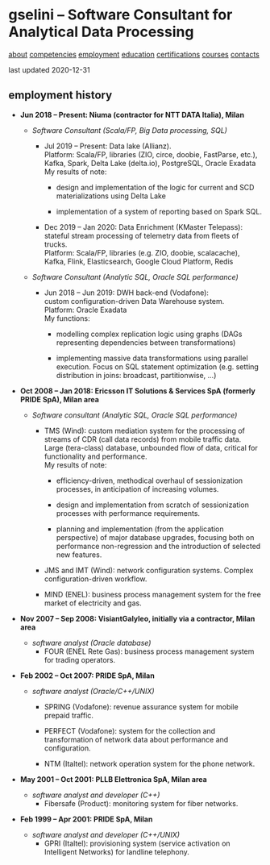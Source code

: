 # gselini – Software Consultant for Analytical Data Processing

<div class="topnav">
    <a href="./index.md">about</a>
    <a href="./competencies.md">competencies</a>
    <a class="active" href="./employment.md">employment</a>
    <a href="./education.md">education</a>
    <a href="./certifications.md">certifications</a>
    <a href="./courses.md">courses</a>
    <a href="./contacts.md">contacts</a>
</div>

last updated 2020-12-31

## employment history

* **Jun 2018 – Present: Niuma (contractor for NTT DATA Italia), Milan**
    + *Software Consultant (Scala/FP, Big Data processing, SQL)*
        - Jul 2019 – Present: Data lake (Allianz). \
        Platform: Scala/FP, libraries (ZIO, circe, doobie, FastParse, etc.), Kafka, Spark, Delta Lake (delta.io), PostgreSQL, Oracle Exadata \
        My results of note:
            * design and implementation of the logic for current and SCD materializations using Delta Lake

            * implementation of a system of reporting based on Spark SQL.

        - Dec 2019 – Jan 2020: Data Enrichment (KMaster Telepass): \
        stateful stream processing of telemetry data from fleets of trucks. \
        Platform: Scala/FP, libraries (e.g. ZIO, doobie, scalacache), Kafka, Flink, Elasticsearch, Google Cloud Platform, Redis

    + *Software Consultant (Analytic SQL, Oracle SQL performance)*
        - Jun 2018 – Jun 2019: DWH back-end (Vodafone): \
        custom configuration-driven Data Warehouse system. \
        Platform: Oracle Exadata \
        My functions:
            * modelling complex replication logic using graphs (DAGs representing dependencies between transformations)

            * implementing massive data transformations using parallel execution. Focus on SQL statement optimization (e.g. setting distribution in joins: broadcast, partitionwise, ...)

* **Oct 2008 – Jan 2018: Ericsson IT Solutions & Services SpA (formerly PRIDE SpA), Milan area**
    + *Software consultant (Analytic SQL, Oracle SQL performance)*
        - TMS (Wind): custom mediation system for the processing of streams of CDR (call data records) from mobile traffic data. \
        Large (tera-class) database, unbounded flow of data, critical for functionality and performance. \
        My results of note:
            * efficiency-driven, methodical overhaul of sessionization processes, in anticipation of increasing volumes.

            * design and implementation from scratch of sessionization processes with performance requirements.

            * planning and implementation (from the application perspective) of major database upgrades, focusing both on performance non-regression and the introduction of selected new features.

        - JMS and IMT (Wind): network configuration systems. Complex configuration-driven workflow.

        - MIND (ENEL): business process management system for the free market of electricity and gas.

* **Nov 2007 – Sep 2008: VisiantGalyleo, initially via a contractor, Milan area**
    + *software analyst (Oracle database)*
        - FOUR (ENEL Rete Gas): business process management system for trading operators.

* **Feb 2002 – Oct 2007: PRIDE SpA, Milan**
    + *software analyst (Oracle/C++/UNIX)*
        - SPRING (Vodafone): revenue assurance system for mobile prepaid traffic.

        - PERFECT (Vodafone): system for the collection and transformation of network data about performance and configuration.

        - NTM (Italtel): network operation system for the phone network.

* **May 2001 – Oct 2001: PLLB Elettronica SpA, Milan area**
    + *software analyst and developer (C++)*
        - Fibersafe (Product): monitoring system for fiber networks.

* **Feb 1999 – Apr 2001: PRIDE SpA, Milan**
    + *software analyst and developer (C++/UNIX)*
        - GPRI (Italtel): provisioning system (service activation on Intelligent Networks) for landline telephony.
